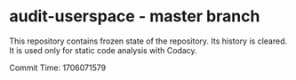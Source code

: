 # audit-userspace - master branch

This repository contains frozen state of the repository.
Its history is cleared. It is used only for static code
analysis with Codacy.

Commit Time: 1706071579
